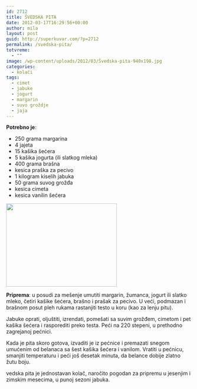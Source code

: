 ```yaml
---
id: 2712
title: ŠVEDSKA PITA
date: 2012-03-17T16:29:56+00:00
author: mila
layout: post
guid: http://superkuvar.com/?p=2712
permalink: /svedska-pita/
totvreme:
  - ""
image: /wp-content/uploads/2012/03/Švedska-pita-940x198.jpg
categories:
  - kolači
tags:
  - cimet
  - jabuke
  - jogurt
  - margarin
  - suvo groždje
  - jaja
---
```

**Potrebno je**:

  * 250 grama margarina
  * 4 jajeta
  * 15 kašika šećera
  * 5 kašika jogurta (ili slatkog mleka)
  * 400 grama brašna
  * kesica praška za pecivo
  * 1 kilogram kiselih jabuka
  * 50 grama suvog grožđa
  * kesica cimeta
  * kesica vanilin šećera

<img class="alignnone size-medium wp-image-2713" title="Švedska pita" src="/wp-content/uploads/2012/03/%C5%A0vedska-pita-300x225.jpg" alt="" width="300" height="225" /> 

**Priprema**: u posudi za mešenje umutiti margarin, žumanca, jogurt ili slatko mleko, četiri kašike šećera, brašno i prašak za pecivo. U veći, podmazan i brašnom posut pleh rukama rastanjiti testo u koru (kao za lenju pitu).

Jabuke oprati, oljuštiti, izrendati, pomešati sa suvim grožđem, cimetom i pet kašika šećera i rasporediti preko testa. Peći na 220 stepeni, u prethodno zagrejanoj pećnici.

Kada je pita skoro gotova, izvaditi je iz pećnice i premazati snegom umućenim od belanaca sa šest kašika šećera i vanilom. Vratiti u pećnicu, smanjiti temperaturu i peći još desetak minuta, da belance dobije zlatno žutu boju.

 vedska pita je jednostavan kolač, naročito pogodan za pripremu u jesenjim i zimskim mesecima, u punoj sezoni jabuka.